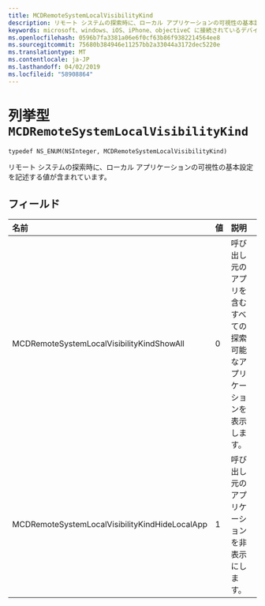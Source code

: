 ```yaml
---
title: MCDRemoteSystemLocalVisibilityKind
description: リモート システムの探索時に、ローカル アプリケーションの可視性の基本設定を記述する値が含まれています。
keywords: microsoft、windows、iOS、iPhone、objectiveC に接続されているデバイス、プロジェクトのローマ
ms.openlocfilehash: 0596b7fa3381a06e6f0cf63b86f9382214564ee8
ms.sourcegitcommit: 75680b384946e11257bb2a33044a3172dec5220e
ms.translationtype: MT
ms.contentlocale: ja-JP
ms.lasthandoff: 04/02/2019
ms.locfileid: "58908864"
---
```

# <a name="enum-mcdremotesystemlocalvisibilitykind"></a>列挙型 `MCDRemoteSystemLocalVisibilityKind` 

```
typedef NS_ENUM(NSInteger, MCDRemoteSystemLocalVisibilityKind)
```  
リモート システムの探索時に、ローカル アプリケーションの可視性の基本設定を記述する値が含まれています。

## <a name="fields"></a>フィールド

| 名前                              | 値 | 説明                    |
|:----------------------------------|:------|:-------------------------------|
| MCDRemoteSystemLocalVisibilityKindShowAll | 0 | 呼び出し元のアプリを含むすべての探索可能なアプリケーションを表示します。
| MCDRemoteSystemLocalVisibilityKindHideLocalApp | 1 | 呼び出し元のアプリケーションを非表示にします。